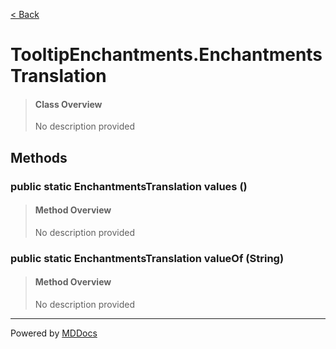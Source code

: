 [< Back](../README.md)
# TooltipEnchantments.EnchantmentsTranslation #
>#### Class Overview ####
>No description provided
## Methods ##
### public static EnchantmentsTranslation values () ###
>#### Method Overview ####
>No description provided
>
### public static EnchantmentsTranslation valueOf (String) ###
>#### Method Overview ####
>No description provided
>

---
Powered by [MDDocs](https://github.com/VRCube/MDDocs)